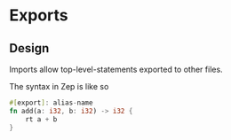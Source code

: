 # Exports

## Design

Imports allow top-level-statements exported to other files.

The syntax in Zep is like so

```rust
#[export]: alias-name
fn add(a: i32, b: i32) -> i32 {
    rt a + b
}
```
